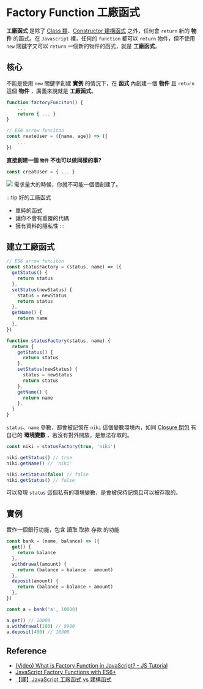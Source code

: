 # Factory Function 工廠函式

**工廠函式** 是除了 [Class 類](/Javascript/class)、[Constructor 建構函式](/Javascript/constructor) 之外，任何會 `return` 新的 **物件** 的函式。在 `Javascript` 裡，任何的 `function` 都可以 `return` 物件，但不使用 `new` 關鍵字又可以 `return` 一個新的物件的函式，就是 **工廠函式**。

## 核心

不能是使用 `new` 關鍵字創建 **實例** 的情況下，在 **函式** 內創建一個 **物件** 且 `return` 這個 **物件** ，廣義來說就是 **工廠函式**。

```js
function factoryFunciton() {
    ...
    return { ... }
}

// ES6 arrow funciton
const reateUser = ({name, age}) => ({
    ...
})
```

**直接創建一個 `物件` 不也可以做同樣的事?**

```js
const creatUser = { ... }
```

![](/Javascript/img/factory-function.png)
需求量大的時候，你就不可能一個個創建了。

:::tip 好的工廠函式

- 單純的函式
- 讓你不會有重覆的代碼
- 擁有資料的隱私性
  :::

## 建立工廠函式

```js {17-26}
// ES6 arrow funciton
const statusFactory = (status, name) => ({
  getStatus() {
    return status
  },
  setStatus(newStatus) {
    status = newStatus
    return status
  },
  getName() {
    return name
  },
})

function statusFactory(status, name) {
  return {
    getStatus() {
      return status
    },
    setStatus(newStatus) {
      status = newStatus
      return status
    },
    getName() {
      return name
    },
  }
}
```

`status`、`name` 參數，都會被記憶在 `niki` 這個變數環境內，如同 [Closure 閉包](/Javascript/closure) 有自已的 **環境變數** ，若沒有對外開放，是無法存取的。

```js
const niki = statusFactory(true, 'niki')

niki.getStatus() // true
niki.getName() // 'niki'

niki.setStatus(false) // false
niki.getStatus() // false
```

可以發現 `status` 這個私有的環境變數，是會被保持記憶且可以被存取的。

## 實例

實作一個銀行功能，包含 讀取 取款 存款 的功能

```js
const bank = (name, balance) => ({
  get() {
    return balance
  },
  withdrawal(amount) {
    return (balance = balance - amount)
  },
  deposit(amount) {
    return (balance = balance + amount)
  },
})

const a = bank('a', 10000)

a.get() // 10000
a.withdrawal(100) // 9900
a.deposit(400) // 10300
```

## Reference

- [(Video) What is Factory Function in JavaScript? - JS Tutorial](https://www.youtube.com/watch?v=lE_79wkP-1U&ab_channel=ColorCode)
- [JavaScript Factory Functions with ES6+
  ](https://medium.com/javascript-scene/javascript-factory-functions-with-es6-4d224591a8b1)
- [【譯】JavaScript 工廠函式 vs 建構函式
  ](https://iter01.com/194949.html)
